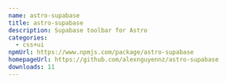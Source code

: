 ```yaml
---
name: astro-supabase
title: astro-supabase
description: Supabase toolbar for Astro
categories:
  - css+ui
npmUrl: https://www.npmjs.com/package/astro-supabase
homepageUrl: https://github.com/alexnguyennz/astro-supabase
downloads: 11
---
```


